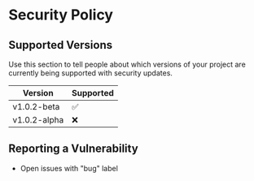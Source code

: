 # Security Policy

## Supported Versions

Use this section to tell people about which versions of your project are
currently being supported with security updates.

| Version | Supported          |
| ------- | ------------------ |
| v1.0.2-beta  | :white_check_mark: |
| v1.0.2-alpha | :x:                |

## Reporting a Vulnerability

- Open issues with "bug" label
